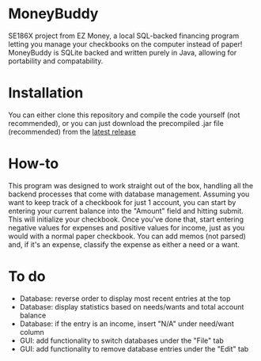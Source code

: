 # MoneyBuddy
SE186X project from EZ Money, a local SQL-backed financing program letting you manage your checkbooks on the computer instead of paper! MoneyBuddy is SQLite backed and written purely in Java, allowing for portability and compatability.

# Installation
You can either clone this repository and compile the code yourself (not recommended), or you can just download the precompiled .jar file (recommended) from the [latest release](https://github.com/SELC-ISU/MoneyBuddy/releases)

# How-to
This program was designed to work straight out of the box, handling all the backend processes that come with database management. Assuming you want to keep track of a checkbook for just 1 account, you can start by entering your current balance into the "Amount" field and hitting submit. This will initialize your checkbook. Once you've done that, start entering negative values for expenses and positive values for income, just as you would with a normal paper checkbook. You can add memos (not parsed) and, if it's an expense, classify the expense as either a need or a want.

# To do
 - Database: reverse order to display most recent entries at the top
 - Database: display statistics based on needs/wants and total account balance
 - Database: if the entry is an income, insert "N/A" under need/want column
 - GUI: add functionality to switch databases under the "File" tab
 - GUI: add functionality to remove database entries under the "Edit" tab
